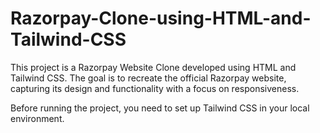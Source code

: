 # Razorpay-Clone-using-HTML-and-Tailwind-CSS

This project is a Razorpay Website Clone developed using HTML and Tailwind CSS. The goal is to recreate the official Razorpay website,
capturing its design and functionality with a focus on responsiveness.

Before running the project, you need to set up Tailwind CSS in your local environment.
